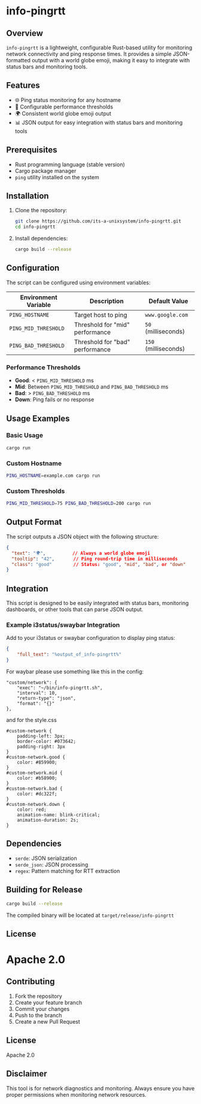 # info-pingrtt

## Overview

`info-pingrtt` is a lightweight, configurable Rust-based utility for monitoring network connectivity and ping response times. It provides a simple JSON-formatted output with a world globe emoji, making it easy to integrate with status bars and monitoring tools.

## Features

- 🌐 Ping status monitoring for any hostname
- 🚦 Configurable performance thresholds
- 🌍 Consistent world globe emoji output
- 📊 JSON output for easy integration with status bars and monitoring tools

## Prerequisites

- Rust programming language (stable version)
- Cargo package manager
- `ping` utility installed on the system

## Installation

1. Clone the repository:
   ```bash
   git clone https://github.com/its-a-unixsystem/info-pingrtt.git
   cd info-pingrtt
   ```

2. Install dependencies:
   ```bash
   cargo build --release
   ```

## Configuration

The script can be configured using environment variables:

| Environment Variable   | Description                     | Default Value       |
|-----------------------|--------------------------------|---------------------|
| `PING_HOSTNAME`       | Target host to ping             | `www.google.com`    |
| `PING_MID_THRESHOLD`  | Threshold for "mid" performance | `50` (milliseconds) |
| `PING_BAD_THRESHOLD`  | Threshold for "bad" performance | `150` (milliseconds)|

### Performance Thresholds

- **Good**: < `PING_MID_THRESHOLD` ms
- **Mid**: Between `PING_MID_THRESHOLD` and `PING_BAD_THRESHOLD` ms
- **Bad**: > `PING_BAD_THRESHOLD` ms
- **Down**: Ping fails or no response

## Usage Examples

### Basic Usage
```bash
cargo run
```

### Custom Hostname
```bash
PING_HOSTNAME=example.com cargo run
```

### Custom Thresholds
```bash
PING_MID_THRESHOLD=75 PING_BAD_THRESHOLD=200 cargo run
```

## Output Format

The script outputs a JSON object with the following structure:

```json
{
  "text": "🌍",          // Always a world globe emoji
  "tooltip": "42",       // Ping round-trip time in milliseconds
  "class": "good"        // Status: "good", "mid", "bad", or "down"
}
```

## Integration

This script is designed to be easily integrated with status bars, monitoring dashboards, or other tools that can parse JSON output.

### Example i3status/swaybar Integration

Add to your i3status or swaybar configuration to display ping status:

```json
{
    "full_text": "%output_of_info-pingrtt%"
}
```

For waybar please use something like this in the config:
```
"custom/network": {
    "exec": "~/bin/info-pingrtt.sh",
    "interval": 10,
    "return-type": "json",
    "format": "{}"
},
```
and for the style.css
```
#custom-network {
    padding-left: 3px;
    border-color: #073642;
    padding-right: 3px
}
#custom-network.good {
    color: #859900;
}
#custom-network.mid {
    color: #b58900;
}
#custom-network.bad {
    color: #dc322f;
}
#custom-network.down {
    color: red;
    animation-name: blink-critical;
    animation-duration: 2s;    
}
```
## Dependencies

- `serde`: JSON serialization
- `serde_json`: JSON processing
- `regex`: Pattern matching for RTT extraction

## Building for Release

```bash
cargo build --release
```

The compiled binary will be located at `target/release/info-pingrtt`

## License

Apache 2.0
=======
## Contributing

1. Fork the repository
2. Create your feature branch
3. Commit your changes
4. Push to the branch
5. Create a new Pull Request

## License

Apache 2.0

## Disclaimer

This tool is for network diagnostics and monitoring. Always ensure you have proper permissions when monitoring network resources.
